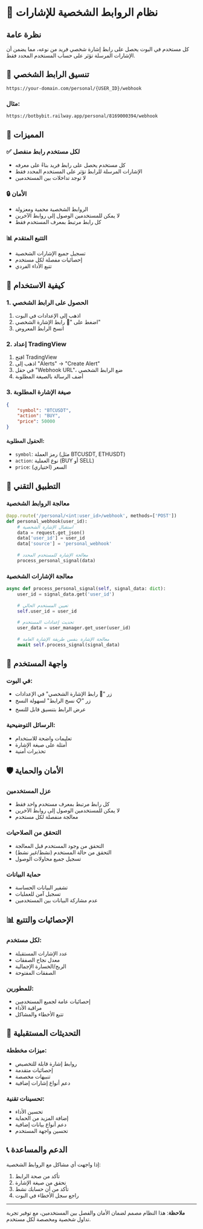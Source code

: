 # 📡 نظام الروابط الشخصية للإشارات

## نظرة عامة

كل مستخدم في البوت يحصل على رابط إشارة شخصي فريد من نوعه، مما يضمن أن الإشارات المرسلة تؤثر على حساب المستخدم المحدد فقط.

## 🔗 تنسيق الرابط الشخصي

```
https://your-domain.com/personal/{USER_ID}/webhook
```

### مثال:
```
https://botbybit.railway.app/personal/8169000394/webhook
```

## 🎯 المميزات

### ✅ لكل مستخدم رابط منفصل
- كل مستخدم يحصل على رابط فريد بناءً على معرفه
- الإشارات المرسلة للرابط تؤثر على المستخدم المحدد فقط
- لا توجد تداخلات بين المستخدمين

### 🔒 الأمان
- الروابط الشخصية محمية ومعزولة
- لا يمكن للمستخدمين الوصول إلى روابط الآخرين
- كل رابط مرتبط بمعرف المستخدم فقط

### 📊 التتبع المتقدم
- تسجيل جميع الإشارات الشخصية
- إحصائيات مفصلة لكل مستخدم
- تتبع الأداء الفردي

## 🚀 كيفية الاستخدام

### 1. الحصول على الرابط الشخصي
1. اذهب إلى الإعدادات في البوت
2. اضغط على "📡 رابط الإشارة الشخصي"
3. انسخ الرابط المعروض

### 2. إعداد TradingView
1. افتح TradingView
2. اذهب إلى "Alerts" → "Create Alert"
3. في حقل "Webhook URL"، ضع الرابط الشخصي
4. أضف الرسالة بالصيغة المطلوبة

### 3. صيغة الإشارة المطلوبة
```json
{
    "symbol": "BTCUSDT",
    "action": "BUY",
    "price": 50000
}
```

#### الحقول المطلوبة:
- `symbol`: رمز العملة (مثل BTCUSDT, ETHUSDT)
- `action`: نوع العملية (BUY أو SELL)
- `price`: السعر (اختياري)

## 🔧 التطبيق التقني

### معالجة الروابط الشخصية
```python
@app.route('/personal/<int:user_id>/webhook', methods=['POST'])
def personal_webhook(user_id):
    # استقبال الإشارة الشخصية
    data = request.get_json()
    data['user_id'] = user_id
    data['source'] = 'personal_webhook'
    
    # معالجة الإشارة للمستخدم المحدد
    process_personal_signal(data)
```

### معالجة الإشارات الشخصية
```python
async def process_personal_signal(self, signal_data: dict):
    user_id = signal_data.get('user_id')
    
    # تعيين المستخدم الحالي
    self.user_id = user_id
    
    # تحديث إعدادات المستخدم
    user_data = user_manager.get_user(user_id)
    
    # معالجة الإشارة بنفس طريقة الإشارة العامة
    await self.process_signal(signal_data)
```

## 📱 واجهة المستخدم

### في البوت:
- زر "📡 رابط الإشارة الشخصي" في الإعدادات
- زر "📋 نسخ الرابط" لسهولة النسخ
- عرض الرابط بتنسيق قابل للنسخ

### الرسائل التوضيحية:
- تعليمات واضحة للاستخدام
- أمثلة على صيغة الإشارة
- تحذيرات أمنية

## 🛡️ الأمان والحماية

### عزل المستخدمين
- كل رابط مرتبط بمعرف مستخدم واحد فقط
- لا يمكن للمستخدمين الوصول إلى روابط الآخرين
- معالجة منفصلة لكل مستخدم

### التحقق من الصلاحيات
- التحقق من وجود المستخدم قبل المعالجة
- التحقق من حالة المستخدم (نشط/غير نشط)
- تسجيل جميع محاولات الوصول

### حماية البيانات
- تشفير البيانات الحساسة
- تسجيل آمن للعمليات
- عدم مشاركة البيانات بين المستخدمين

## 📊 الإحصائيات والتتبع

### لكل مستخدم:
- عدد الإشارات المستقبلة
- معدل نجاح الصفقات
- الربح/الخسارة الإجمالية
- الصفقات المفتوحة

### للمطورين:
- إحصائيات عامة لجميع المستخدمين
- مراقبة الأداء
- تتبع الأخطاء والمشاكل

## 🔄 التحديثات المستقبلية

### ميزات مخططة:
- روابط إشارة قابلة للتخصيص
- إحصائيات متقدمة
- تنبيهات مخصصة
- دعم أنواع إشارات إضافية

### تحسينات تقنية:
- تحسين الأداء
- إضافة المزيد من الحماية
- دعم أنواع بيانات إضافية
- تحسين واجهة المستخدم

## 📞 الدعم والمساعدة

إذا واجهت أي مشاكل مع الروابط الشخصية:

1. تأكد من صحة الرابط
2. تحقق من صيغة الإشارة
3. تأكد من أن حسابك نشط
4. راجع سجل الأخطاء في البوت

---

**ملاحظة**: هذا النظام مصمم لضمان الأمان والفصل بين المستخدمين، مع توفير تجربة تداول شخصية ومخصصة لكل مستخدم.
